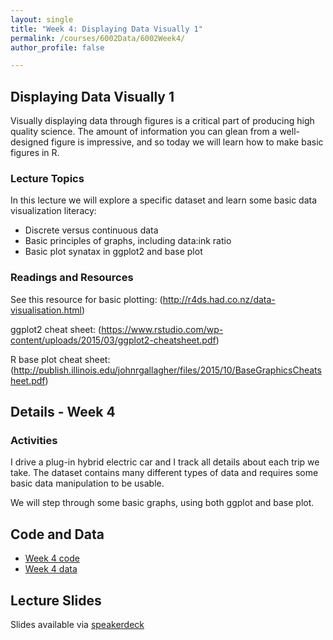 ```yaml
---
layout: single
title: "Week 4: Displaying Data Visually 1"
permalink: /courses/6002Data/6002Week4/
author_profile: false

---
```


## Displaying Data Visually 1

Visually displaying data through figures is a critical part of producing high quality science. The amount of information you can glean from a well-designed figure is impressive, and so today we will learn how to make basic figures in R.

### Lecture Topics

In this lecture we will explore a specific dataset and learn some basic data visualization literacy:
* Discrete versus continuous data
* Basic principles of graphs, including data:ink ratio
* Basic plot synatax in ggplot2 and base plot

### Readings and Resources

See this resource for basic plotting: (http://r4ds.had.co.nz/data-visualisation.html)

ggplot2 cheat sheet: (https://www.rstudio.com/wp-content/uploads/2015/03/ggplot2-cheatsheet.pdf)

R base plot cheat sheet: (http://publish.illinois.edu/johnrgallagher/files/2015/10/BaseGraphicsCheatsheet.pdf)

## Details - Week 4

### Activities

I drive a plug-in hybrid electric car and I track all details about each trip we take. The dataset contains many different types of data and requires some basic data manipulation to be usable.

We will step through some basic graphs, using both ggplot and base plot.

## Code and Data

* [Week 4 code](/assets/images/FISH6002_Week_4.R)
* [Week 4 data](/assets/images/6002Week4_BrettsCar.csv)

## Lecture Slides

<script async class="speakerdeck-embed" data-id="f8fc9cb53a5a46ebabbaa95c49796510" data-ratio="1.77777777777778" src="//speakerdeck.com/assets/embed.js"></script>

Slides available via [speakerdeck](https://speakerdeck.com/pandalusplatyceros/fish-6002-week-4-displaying-data-visually-1)